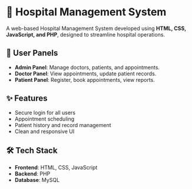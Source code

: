# 🏥 Hospital Management System

A web-based Hospital Management System developed using **HTML, CSS, JavaScript, and PHP**, designed to streamline hospital operations.

## 👥 User Panels

- **Admin Panel**: Manage doctors, patients, and appointments.
- **Doctor Panel**: View appointments, update patient records.
- **Patient Panel**: Register, book appointments, view reports.

## ✨ Features

- Secure login for all users
- Appointment scheduling
- Patient history and record management
- Clean and responsive UI

## 🛠️ Tech Stack

- **Frontend**: HTML, CSS, JavaScript  
- **Backend**: PHP  
- **Database**: MySQL
